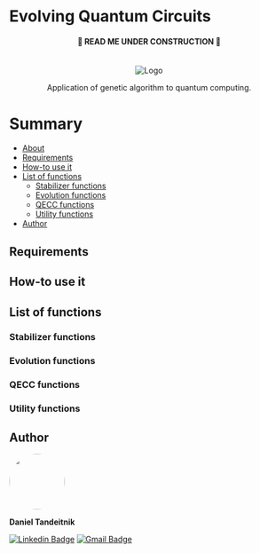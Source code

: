 # Evolving Quantum Circuits

 <h4 align="center"> 
	🚧  READ ME UNDER CONSTRUCTION  🚧
</h4>

<!-- PROJECT LOGO -->
<br />
<div align="center">
  <img src="https://i.imgur.com/uCyUURi.png" alt="Logo">
  

  <p align="center">
    Application of genetic algorithm to quantum computing.
    <br />
  </p>
</div>

Summary
=================
<!--ts-->
   * [About](#about)
   * [Requirements](#requirements)
   * [How-to use it](#how-to-use-it)
   * [List of functions](#list-of-functions)
      * [Stabilizer functions](#stabilizer-functions)
      * [Evolution functions](#evolution-functions)
      * [QECC functions](#qecc-functions)
      * [Utility functions](#utility-functions)
   * [Author](#author)

<!--te-->

## Requirements

## How-to use it

## List of functions

### Stabilizer functions

### Evolution functions

### QECC functions

### Utility functions

## Author

 <img style="border-radius: 50%;" src="https://i.imgur.com/rGsWaNH.jpg" width="100px;" alt=""/>
 <br />
 
**Daniel Tandeitnik**


[![Linkedin Badge](https://img.shields.io/badge/-Daniel_Tandeitnik-blue?style=flat-square&logo=Linkedin&logoColor=white&link=https://www.linkedin.com/in/tandeitnik/)](https://www.linkedin.com/in/tandeitnik/) [![Gmail Badge](https://img.shields.io/badge/-tandeitnik@gmail.com-c14438?style=flat-square&logo=Gmail&logoColor=white&link=mailto:tandeitnik@gmail.com)](mailto:tandeitnik@gmail.com)
